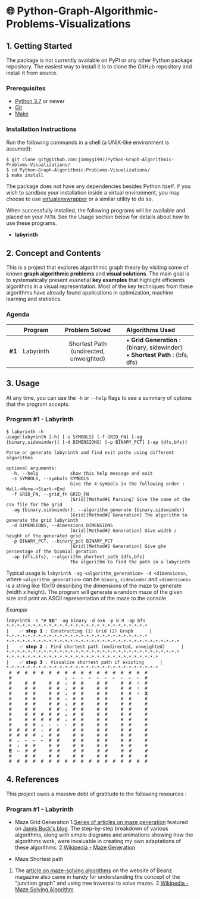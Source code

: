# 🌐 Python-Graph-Algorithmic-Problems-Visualizations


## 1. Getting Started
The package is not currently available on PyPI or any other Python package repository. The easiest way to install it is to clone the GitHub repository and install it from source.

### Prerequisites
* [Python 3.7](https://www.python.org/downloads/) or newer
* [Git](https://git-scm.com/)
* [Make](https://www.gnu.org/software/make/)



### Installation Instructions
Run the following commands in a shell (a UNIX-like environment is assumed):

```
$ git clone git@github.com:jimmyg1997/Python-Graph-Algorithmic-Problems-Visualizations/
$ cd Python-Graph-Algorithmic-Problems-Visualizations/
$ make install
```
The package does not have any dependencies besides Python itself. If you wish to sandbox your installation inside a virtual environment, you may choose to use [virtualenvwrapper](https://virtualenvwrapper.readthedocs.io/en/latest/) or a similar utility to do so.

When successfully installed, the following programs will be available and placed on your `PATH`. See the Usage section below for details about how to use these programs.

* **labyrinth**






## 2. Concept and Contents

This is a project that explores algorithmic graph theory by visiting some of known **graph algorithmic problems** and **visual solutions**. The main goal is to systematically present essnetial **key examples** that highlight efficients algorithms in a visual representation. Most of the key techniques from these algorithms have already found applications in optimization, machine learning and statistics.
 
### Agenda

| | Program | Problem Solved | Algorithms Used|
|:-:|:-:|:-:|:-|
| **#1** | Labyrinth | Shortest Path (undirected, unweighted) |• **Grid Generation** : {binary, sidewinder}</br> • **Shortest Path** : {bfs, dfs}|


## 3. Usage

At any time, you can use the `-h` or `--help` flags to see a summary of options that the program accepts.

### Program #1 - Labyrinth
```
$ labyrinth -h
usage:labyrinth [-h] [-s SYMBOLS] [-f GRID_FN] [-ag {binary,sidewinder}] [-d DIMENSIONS] [-p BINARY_PCT] [-ap {dfs,bfs}]

Parse or generate labyrinth and find exit paths using different algorithms

optional arguments:
  -h, --help            show this help message and exit
  -s SYMBOLS, --symbols SYMBOLS
                        Give the 4 symbols in the following order : Wall->Move->Start->End
  -f GRID_FN, --grid_fn GRID_FN
                        [Grid][Method#1 Parsing] Give the name of the csv file for the grid
  -ag {binary,sidewinder}, --algorithm_generate {binary,sidewinder}
                        [Grid][Method#2 Generation] The algorithm to generate the grid labyrinth
  -d DIMENSIONS, --dimensions DIMENSIONS
                        [Grid][Method#2 Generation] Give width / height of the generated grid
  -p BINARY_PCT, --binary_pct BINARY_PCT
                        [Grid][Method#2 Generation] Give ghe percentage of the biomial geration
  -ap {dfs,bfs}, --algorithm_shortest_path {dfs,bfs}
                        The algorithm to find the path in a labyrinth

```

Typical usage is `labyrinth -ag <algorithm_generation> -d <dimensions>`, where `<algorithm_generation>` can be `binary`, `sidewinder` and `<dimensions>` is a string like 10x10 describing the dimensions of the maze to generate (width x height). The program will generate a random maze of the given size and print an ASCII representation of the maze to the console

*Example*
```
labyrinth -s "# 𝐗𝐄" -ag binary -d 6x6 -p 0.9 -ap bfs
*-*-*-*-*-*-*-*-*-*-*-*-*-*-*-*-*-*-*-*-*-*-*-*-*-*-*
|    ✅ 𝘀𝘁𝗲𝗽 𝟭 : Constructing (1) Grid (2) Graph      |
*-*-*-*-*-*-*-*-*-*-*-*-*-*-*-*-*-*-*-*-*-*-*-*-*-*-*
*-*-*-*-*-*-*-*-*-*-*-*-*-*-*-*-*-*-*-*-*-*-*-*-*-*-*-*-*-*-*-*-*
|    ✅ 𝘀𝘁𝗲𝗽 𝟮 : Find shortest path (undirected, unweighted)      |
*-*-*-*-*-*-*-*-*-*-*-*-*-*-*-*-*-*-*-*-*-*-*-*-*-*-*-*-*-*-*-*-*
*-*-*-*-*-*-*-*-*-*-*-*-*-*-*-*-*-*-*-*-*-*-*-*-*-*-*-*-*
|    ✅ 𝘀𝘁𝗲𝗽 𝟯 : Visualize shortest path if existing      |
*-*-*-*-*-*-*-*-*-*-*-*-*-*-*-*-*-*-*-*-*-*-*-*-*-*-*-*-*
 #  #  #  #  #  #  #  #  #  #  #  #  #  #  #  #  #  #
 #                    ⇣  ⇠  ⇠  ⇠  ⇠  ⇠  ⇠  ⇠  ⇠  ⇠  #
 #     #  #     #  #  ⇣  #  #     #  #     #  #  ⇡  #
 #     #  #     #  #  ⇣  #  #     #  #     #  #  ⇡  #
 #     #  #     #  #  ⇣  #  #     #  #     #  #  ⇡  𝐗
 #     #  #     #  #  ⇣  #  #     #  #     #  #     #
 #     #  #     #  #  ⇣  #  #     #  #     #  #     #
 #     #  #     #  #  ⇣  #  #     #  #     #  #     #
 #     #  #  #  #  #  ⇣  #  #     #  #     #  #     #
 #     #  #  #  #  #  ⇣  #  #     #  #     #  #     #
 #     #  #  ⇣  ⇠  ⇠  ⇠  #  #     #  #     #  #     #
 #  #  #  #  ⇣  #  #     #  #     #  #     #  #     #
 #  #  #  #  ⇣  #  #     #  #     #  #     #  #     #
 #  ⇣  ⇠  ⇠  ⇠  #  #     #  #     #  #     #  #     #
 #  ⇣  #  #     #  #     #  #     #  #     #  #     #
 𝐄  ⇠  #  #     #  #     #  #     #  #     #  #     #
 #     #  #     #  #     #  #     #  #     #  #     #
 #  #  #  #  #  #  #  #  #  #  #  #  #  #  #  #  #  #

```

## 4. References

This project owes a massive debt of gratitude to the following resources : 

### Program #1 - Labyrinth
* Maze Grid Generation
  1.[Series of articles on maze generation](https://weblog.jamisbuck.org/2011/2/7/maze-generation-algorithm-recap) featured on [Jamis Buck's blog](https://weblog.jamisbuck.org/). The step-by-step breakdown of various algorithms, along with simple diagrams and animations showing how the algorithms work, were invaluable in creating my own adaptations of these algorithms. 
  2.[Wikipedia - Maze Generation](https://en.wikipedia.org/wiki/Maze_generation_algorithm)
 
 * Maze Shortest path
 
  1. The [article on maze-solving algorithms](https://kidscodecs.com/maze-solving-algorithms/) on the website of Beanz magazine also came in handy for understanding the concept of the "junction graph" and using tree traversal to solve mazes.
  2.[Wikipedia - Maze Solving Algorithm](https://en.wikipedia.org/wiki/Maze_solving_algorithm)

